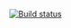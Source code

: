 [![Build status](https://ci.appveyor.com/api/projects/status/acm26soyduvs7mxc?svg=true)](https://ci.appveyor.com/project/lstmpr/2-1-selenium)
